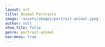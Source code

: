 ```yaml
---
layout: art
title: Animal Portraits
image: 'assets/images/portrait-animal.jpeg'
author: null
show_tile: false
genre: portrait-animal
nav-menu: true
---
```

